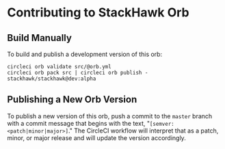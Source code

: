 # Contributing to StackHawk Orb

## Build Manually

To build and publish a development version of this orb:

```shell
circleci orb validate src/@orb.yml
circleci orb pack src | circleci orb publish - stackhawk/stackhawk@dev:alpha
```

## Publishing a New Orb Version

To publish a new version of this orb, push a commit to the `master` branch with a commit message that begins with the text, "`[semver:<patch|minor|major>]`." The CircleCI workflow will interpret that as a patch, minor, or major release and will update the version accordingly.
